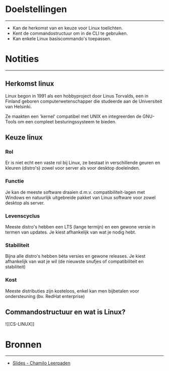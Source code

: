 # Doelstellingen
---
- Kan de herkomst van en keuze voor Linux toelichten.
- Kent de commandostructuur om in de CLI te gebruiken.
- Kan enkele Linux basiscommando's toepassen.
# Notities
--- 
## Herkomst linux
Linux begon in 1991 als een hobbyproject door Linus Torvalds, een in Finland geboren computerwetenschapper die studeerde aan de Universiteit van Helsinki.

Ze maakten een 'kernel' compatibel met UNIX en integreerden de GNU-Tools om een compleet besturingssysteem te bieden.

## Keuze linux
### Rol
Er is niet echt een vaste rol bij Linux, ze bestaat in verschillende geuren en kleuren (distro's)  zowel voor server als voor desktop doeleinden.
### Functie
Je kan de meeste software draaien d.m.v. compatibiliteit-lagen met Windows en natuurlijk uitgebreide pakket van Linux software voor zowel desktop als server.

### Levenscyclus
Meeste distro's hebben een LTS (lange termijn) en een gewone versie in termen van updates. Je kiest afhankelijk van wat je nodig hebt.
### Stabiliteit
Bijna alle distro's hebben béta versies en gewone releases. Je kiest afhankelijk van wat je wil (de nieuwste snufjes of compatibiliteit en stabiliteit)
### Kost
Meeste distributies zijn kosteloos, enkel kan men bijbetalen voor ondersteuning (bv. RedHat enterprise)

## Commandostructuur en wat is Linux?
![[CS-LINUX]]

# Bronnen
---
- [Slides - Chamilo Leerpaden](https://chamilo.hogent.be/index.php?application=Chamilo%5CApplication%5CWeblcms&go=CourseViewer&course=59249&tool=LearningPath&tool_action=ComplexDisplay&publication=2396043&preview_content_object_id=4830731&learning_path_action=Viewer&child_id=297767)
